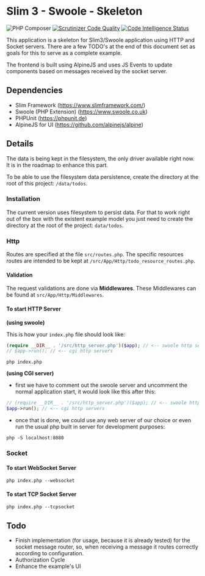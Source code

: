 # Slim 3 - Swoole - Skeleton

![PHP Composer](https://github.com/lotharthesavior/slim-swoole-skeleton/workflows/PHP%20Composer/badge.svg)
[![Scrutinizer Code Quality](https://scrutinizer-ci.com/g/lotharthesavior/slim-swoole-skeleton/badges/quality-score.png?b=master)](https://scrutinizer-ci.com/g/lotharthesavior/slim-swoole-skeleton/?branch=master)
[![Code Intelligence Status](https://scrutinizer-ci.com/g/lotharthesavior/slim-swoole-skeleton/badges/code-intelligence.svg?b=master)](https://scrutinizer-ci.com/code-intelligence)

This application is a skeleton for Slim3/Swoole application using HTTP and Socket servers. There are a few TODO's at the end of this document set as goals for this to serve as a complete example.

The frontend is built using AlpineJS and uses JS Events to update components based on messages received by the socket server.

## Dependencies

- Slim Framework (https://www.slimframework.com/)
- Swoole (PHP Extension) (https://www.swoole.co.uk)
- PHPUnit (https://phpunit.de)
- AlpineJS for UI (https://github.com/alpinejs/alpine)

## Details

The data is being kept in the filesystem, the only driver available right now. It is in the roadmap to enhance this part.

To be able to use the filesystem data persistence, create the directory at the root of this project: `/data/todos`.

### Installation

The current version uses filesystem to persist data. For that to work right out of the box with the existent example model you just need to create the directory at the root of the project: `data/todos`.

### Http

Routes are specified at the file `src/routes.php`. The specific resources routes are intended to be kept at `/src/App/Http/todo_resource_routes.php`.

#### Validation

The request validations are done via **Middlewares**. These Middlewares can be found at `src/App/Http/Middlewares`.

#### To start HTTP Server

**(using swoole)**

This is how your `index.php` file should look like:

```php
(require __DIR__ . '/src/http_server.php')($app); // <-- swoole http server
// $app->run(); // <-- cgi http servers
```

```shell
php index.php
```

**(using CGI server)**
- first we have to comment out the swoole server and uncomment the normal application start, it would look like this after this:
```php
// (require __DIR__ . '/src/http_server.php')($app); // <-- swoole http server
$app->run(); // <-- cgi http servers
```
- once that is done, we could use any web server of our choice or even run the usual php built in server for development purposes:
```shell
php -S localhost:8080
```
### Socket

#### To start WebSocket Server

```shell
php index.php --websocket
```

#### To start TCP Socket Server

```shell
php index.php --tcpsocket
```

## Todo

- Finish implementation (for usage, because it is already tested)  for the socket message router, so, when receiving a message it routes correctly according to configuration.
- Authorization Cycle
- Enhance the example's UI
